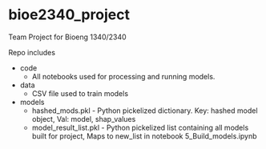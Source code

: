 # bioe2340_project

Team Project for Bioeng 1340/2340 

Repo includes 
- code
    - All notebooks used for processing and running models. 
- data
    - CSV file used to train models
- models
    - hashed_mods.pkl - Python pickelized dictionary. Key: hashed model object, Val: model, shap_values
    - model_result_list.pkl - Python pickelized list containing all models built for project, Maps to new_list in notebook 5_Build_models.ipynb
